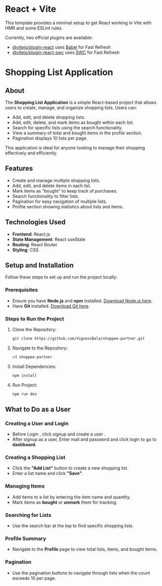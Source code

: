 # React + Vite

This template provides a minimal setup to get React working in Vite with HMR and some ESLint rules.

Currently, two official plugins are available:

- [@vitejs/plugin-react](https://github.com/vitejs/vite-plugin-react/blob/main/packages/plugin-react/README.md) uses [Babel](https://babeljs.io/) for Fast Refresh
- [@vitejs/plugin-react-swc](https://github.com/vitejs/vite-plugin-react-swc) uses [SWC](https://swc.rs/) for Fast Refresh
# Shopping List Application

## About
The **Shopping List Application** is a simple React-based project that allows users to create, manage, and organize shopping lists. Users can:
- Add, edit, and delete shopping lists.
- Add, edit, delete, and mark items as bought within each list.
- Search for specific lists using the search functionality.
- View a summary of total and bought items in the profile section.
- Pagination displays 10 lists per page.

This application is ideal for anyone looking to manage their shopping effectively and efficiently.

## Features
- Create and manage multiple shopping lists.
- Add, edit, and delete items in each list.
- Mark items as "bought" to keep track of purchases.
- Search functionality to filter lists.
- Pagination for easy navigation of multiple lists.
- Profile section showing statistics about lists and items.

## Technologies Used
- **Frontend**: React.js
- **State Management**: React useState
- **Routing**: React Router
- **Styling**: CSS

## Setup and Installation
Follow these steps to set up and run the project locally:

### Prerequisites
- Ensure you have **Node.js** and **npm** installed. [Download Node.js here](https://nodejs.org/).
- Have **Git** installed. [Download Git here](https://git-scm.com/).

### Steps to Run the Project
1. Clone the Repository:
   ```bash
   git clone https://github.com/VignessBala/shoppee-partner.git

2. Navigate to the Repository:
   ```bash
   cd shoppee-partner
   
3. Install Dependencies:
   ```bash
   npm install
   
4. Run Project:
   ```bash
   npm run dev

## What to Do as a User

### Creating a User and Login
- Before Login , click signup and create a user .
- After signup as a user, Enter mail and password and click login to go to **dashboard**.
  
### Creating a Shopping List
- Click the **"Add List"** button to create a new shopping list.
- Enter a list name and click **"Save"**.

### Managing Items
- Add items to a list by entering the item name and quantity.
- Mark items as **bought** or **unmark** them for tracking.

### Searching for Lists
- Use the search bar at the top to find specific shopping lists.

### Profile Summary
- Navigate to the **Profile** page to view total lists, items, and bought items.

### Pagination
- Use the pagination buttons to navigate through lists when the count exceeds 10 per page.


